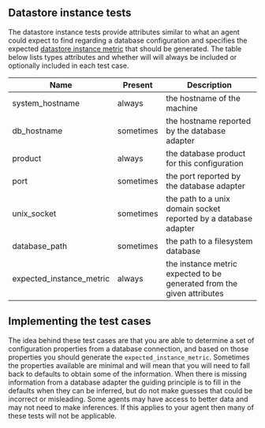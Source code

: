 ## Datastore instance tests

The datastore instance tests provide attributes similar to what an agent could expect to find regarding a database configuration and specifies the expected [datastore instance metric](https://source.datanerd.us/agents/agent-specs/blob/master/Datastore-Metrics-PORTED.md#datastore-metric-namespace) that should be generated. The table below lists types attributes and whether will will always be included or optionally included in each test case.

| Name | Present | Description |
|---|---|---|
| system_hostname | always | the hostname of the machine |
| db_hostname | sometimes | the hostname reported by the database adapter |
| product | always | the database product for this configuration
| port | sometimes | the port reported by the database adapter |
| unix_socket | sometimes |the path to a unix domain socket reported by a database adapter |
| database_path | sometimes |the path to a filesystem database |
| expected\_instance\_metric | always | the instance metric expected to be generated from the given attributes |

## Implementing the test cases
The idea behind these test cases are that you are able to determine a set of configuration properties from a database connection, and based on those properties you should generate the `expected_instance_metric`. Sometimes the properties available are minimal and will mean that you will need to fall back to defaults to obtain some of the information. When there is missing information from a database adapter the guiding principle is to fill in the defaults when they can be inferred, but do not make guesses that could be incorrect or misleading. Some agents may have access to better data and may not need to make inferences. If this applies to your agent then many of these tests will not be applicable.
